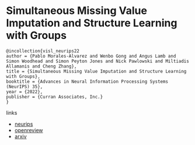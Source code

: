 # Simultaneous Missing Value Imputation and Structure Learning with Groups

```
@incollection{visl_neurips22
author = {Pablo Morales-Alvarez and Wenbo Gong and Angus Lamb and Simon Woodhead and Simon Peyton Jones and Nick Pawlowski and Miltiadis Allamanis and Cheng Zhang},
title = {Simultaneous Missing Value Imputation and Structure Learning with Groups},
booktitle = {Advances in Neural Information Processing Systems (NeurIPS) 35},
year = {2022},
publisher = {Curran Associates, Inc.}
}
```

links
- [neurips](https://nips.cc/Conferences/2022/Schedule?showEvent=54187)
- [openreview](https://openreview.net/forum?id=4rm6tzBjChe)
- [arxiv](https://arxiv.org/abs/2110.08223)
